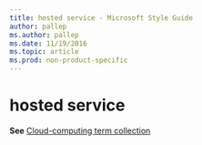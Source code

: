 ```yaml
---
title: hosted service - Microsoft Style Guide
author: pallep
ms.author: pallep
ms.date: 11/19/2016
ms.topic: article
ms.prod: non-product-specific
---
```


# hosted service

**See** [Cloud-computing term collection](/style-guide/a-z-word-list-term-collections/term-collections/cloud-computing-terms)
